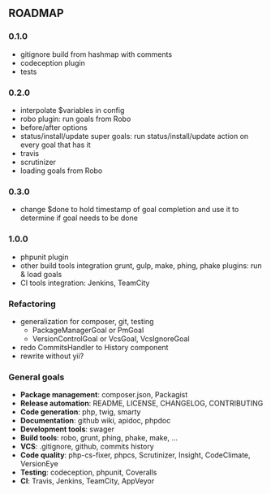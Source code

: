 ROADMAP
-------

### 0.1.0

- gitignore build from hashmap with comments
- codeception plugin
- tests

### 0.2.0

- interpolate $variables in config
- robo plugin: run goals from Robo
- before/after options
- status/install/update super goals: run status/install/update action on every goal that has it
- travis
- scrutinizer
- loading goals from Robo

### 0.3.0

- change $done to hold timestamp of goal completion and use it to determine if goal needs to be done

### 1.0.0

- phpunit plugin
- other build tools integration grunt, gulp, make,  phing, phake plugins: run & load goals
- CI tools integration: Jenkins, TeamCity

### Refactoring

- generalization for composer, git, testing
  - PackageManagerGoal or PmGoal
  - VersionControlGoal or VcsGoal, VcsIgnoreGoal
- redo CommitsHandler to History component
- rewrite without yii?

### General goals

- **Package management**: composer.json, Packagist
- **Release automation**: README, LICENSE, CHANGELOG, CONTRIBUTING
- **Code generation**: php, twig, smarty
- **Documentation**: github wiki, apidoc, phpdoc
- **Development tools**: swager
- **Build tools**: robo, grunt, phing, phake, make, ...
- **VCS**: .gitignore, github, commits history
- **Code quality**: php-cs-fixer, phpcs, Scrutinizer, Insight, CodeClimate, VersionEye
- **Testing**: codeception, phpunit, Coveralls
- **CI**: Travis, Jenkins, TeamCity, AppVeyor

